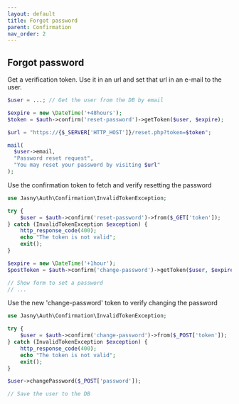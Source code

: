 ```yaml
---
layout: default
title: Forgot password
parent: Confirmation
nav_order: 2
---
```


## Forgot password

Get a verification token. Use it in an url and set that url in an e-mail to the user.

```php
$user = ...; // Get the user from the DB by email

$expire = new \DateTime('+48hours');
$token = $auth->confirm('reset-password')->getToken($user, $expire);

$url = "https://{$_SERVER['HTTP_HOST']}/reset.php?token=$token";

mail(
  $user->email,
  "Password reset request",
  "You may reset your password by visiting $url"
);
```

Use the confirmation token to fetch and verify resetting the password

```php
use Jasny\Auth\Confirmation\InvalidTokenException;

try {
    $user = $auth->confirm('reset-password')->from($_GET['token']);
} catch (InvalidTokenException $exception) {
    http_response_code(400);
    echo "The token is not valid";
    exit();
}

$expire = new \DateTime('+1hour');
$postToken = $auth->confirm('change-password')->getToken($user, $expire);

// Show form to set a password
// ...
```

Use the new 'change-password' token to verify changing the password

```php
use Jasny\Auth\Confirmation\InvalidTokenException;

try {
    $user = $auth->confirm('change-password')->from($_POST['token']);
} catch (InvalidTokenException $exception) {
    http_response_code(400);
    echo "The token is not valid";
    exit();
}

$user->changePassword($_POST['password']);

// Save the user to the DB
```

